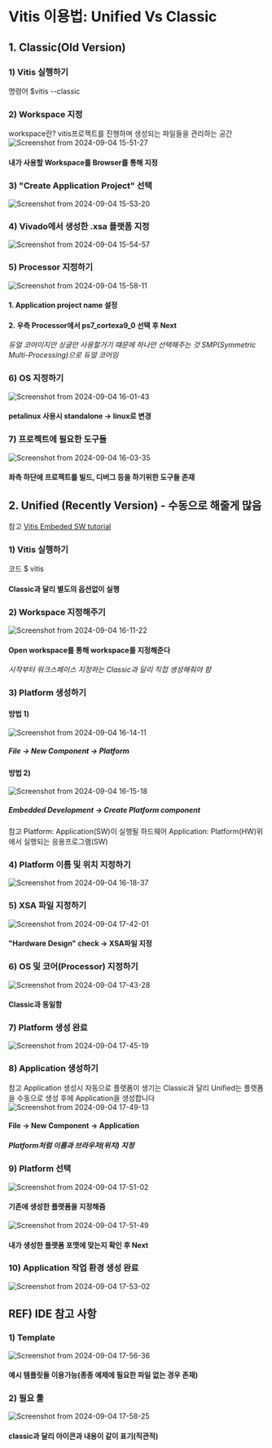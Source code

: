 # Vitis 이용법: Unified Vs Classic

## 1. Classic(Old Version)

### 1) Vitis 실행하기
명령어
$vitis --classic

### 2) Workspace 지정
workspace란?
vitis프로젝트를 진행하며 생성되는 파일들을 관리하는 공간
![Screenshot from 2024-09-04 15-51-27](https://github.com/user-attachments/assets/f517e48f-bd9b-4c0a-bdf7-b81dc7e869a1)



#### 내가 사용할 Workspace를 Browser를 통해 지정
### 3) "Create Application Project" 선택
![Screenshot from 2024-09-04 15-53-20](https://github.com/user-attachments/assets/08d8cdd2-a1eb-45b6-b08b-ff7a4ec0b7ac)


### 4) Vivado에서 생성한 .xsa 플랫폼 지정
![Screenshot from 2024-09-04 15-54-57](https://github.com/user-attachments/assets/9984b741-db89-4066-8b95-3b68a5a3a071)


### 5) Processor 지정하기
![Screenshot from 2024-09-04 15-58-11](https://github.com/user-attachments/assets/4621f014-7426-417a-8af7-b8a5d116a10f)

#### 1. Application project name 설정
#### 2. 우측 Processor에서 ps7_cortexa9_0 선택 후 Next
*듀얼 코어이지만 싱글만 사용할거기 떄문에 하나만 선택해주는 것*
*SMP(Symmetric Multi-Processing)으로 듀얼 코어임*

### 6) OS 지정하기
![Screenshot from 2024-09-04 16-01-43](https://github.com/user-attachments/assets/99bae758-9ee7-430c-a7ea-5ba91251c44a)

#### petalinux 사용시 standalone -> linux로 변경

### 7) 프로젝트에 필요한 도구들
![Screenshot from 2024-09-04 16-03-35](https://github.com/user-attachments/assets/5b08bfbd-c93d-44d4-83d5-3f666adac9ba)

#### 좌측 하단에 프로젝트를 빌드, 디버그 등을 하기위한 도구들 존재

## 2. Unified (Recently Version) - 수동으로 해줄게 많음
참고
[Vitis Embeded SW tutorial](https://github.com/Xilinx/Vitis-Tutorials/tree/2024.1/Embedded_Software/Getting_Started)

### 1) Vitis 실행하기
코드
$ vitis
#### Classic과 달리 별도의 옵션없이 실행
### 2) Workspace 지정해주기
![Screenshot from 2024-09-04 16-11-22](https://github.com/user-attachments/assets/1c8182d3-88f2-448c-a52b-ff2ac10ae4f3)

#### Open workspace를 통해 workspace를 지정해준다
*시작부터 워크스페이스 지정하는 Classic과 달리 직접 생성해줘야 함*

### 3) Platform 생성하기
#### 방법 1)
![Screenshot from 2024-09-04 16-14-11](https://github.com/user-attachments/assets/d09cd040-f1c7-475c-86ae-8c30706111ef)

##### File -> New Component -> Platform
#### 방법 2)
![Screenshot from 2024-09-04 16-15-18](https://github.com/user-attachments/assets/fa9a0fcc-c12f-4cac-87b5-0f81c09d68bb)


##### Embedded Development -> Create Platform component
참고
Platform: Application(SW)이 실행될 하드웨어
Application: Platform(HW)위에서 실행되는 응용프로그램(SW)

### 4) Platform 이름 및 위치 지정하기
![Screenshot from 2024-09-04 16-18-37](https://github.com/user-attachments/assets/a5d02b49-d33d-4af3-89a3-8ced65e092f3)

### 5) XSA 파일 지정하기
![Screenshot from 2024-09-04 17-42-01](https://github.com/user-attachments/assets/d8ad3752-57e8-4782-ac57-2defda93c7a1)

#### "Hardware Design" check -> XSA파일 지정
### 6) OS 및 코어(Processor) 지정하기
![Screenshot from 2024-09-04 17-43-28](https://github.com/user-attachments/assets/48636233-1831-409c-aee3-da82ba10fd73)

#### Classic과 동일함
### 7) Platform 생성 완료
![Screenshot from 2024-09-04 17-45-19](https://github.com/user-attachments/assets/c4d44ba7-bcae-475d-bc03-19511bbafc24)


### 8) Application 생성하기
 참고
Application 생성시 자동으로 플랫폼이 생기는 Classic과 달리 
Unified는 플랫폼을 수동으로 생성 후에 Application을 생성합니다
![Screenshot from 2024-09-04 17-49-13](https://github.com/user-attachments/assets/067bd4b6-ee94-4e7b-9651-4ed0a1d26f24)

#### File -> New Component -> Application
##### Platform처럼 이름과 브라우저(위치) 지정

### 9) Platform 선택
![Screenshot from 2024-09-04 17-51-02](https://github.com/user-attachments/assets/4b9f9dd1-4d9b-4a81-b529-aceaa92e02e8)

#### 기존에 생성한 플랫폼을 지정해줌
![Screenshot from 2024-09-04 17-51-49](https://github.com/user-attachments/assets/a11a3cad-a4cb-4406-b6c4-1fbfb1dfaff9)

#### 내가 생성한 플랫폼 포맷에 맞는지 확인 후 Next
### 10) Application 작업 환경 생성 완료
![Screenshot from 2024-09-04 17-53-02](https://github.com/user-attachments/assets/54664ae3-d9da-4ca4-ab4c-a7f3bc47386b)

## REF) IDE 참고 사항

### 1)  Template
![Screenshot from 2024-09-04 17-56-36](https://github.com/user-attachments/assets/68150e22-c542-4af2-8b0c-47e881883b60)

#### 예시 템플릿들 이용가능(**종종 예제에 필요한 파일 없는 경우 존재**)
### 2) 필요 툴
![Screenshot from 2024-09-04 17-58-25](https://github.com/user-attachments/assets/8b075a00-419d-42d1-8363-ef69ebdec9ee)

#### classic과 달리 아이콘과 내용이 같이 표기(직관적)
